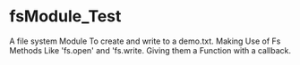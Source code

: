 # fsModule_Test
A file system Module To create and write to a demo.txt.
Making Use of Fs Methods Like 'fs.open' and 'fs.write.
Giving them a Function with a callback.
